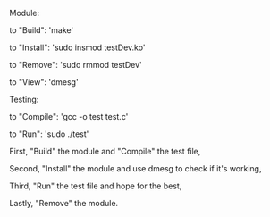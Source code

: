 Module:

to "Build": 'make'

to "Install": 'sudo insmod testDev.ko'

to "Remove":  'sudo rmmod testDev'

to "View":  'dmesg'

Testing:


to "Compile": 'gcc -o test test.c'

to "Run": 'sudo ./test'


First, "Build" the module and "Compile" the test file,

Second, "Install" the module and use dmesg to check if it's working,

Third, "Run" the test file and hope for the best,

Lastly, "Remove" the module.
